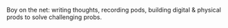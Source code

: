Boy on the net: writing thoughts, recording pods, building digital & physical prods to solve challenging probs.
